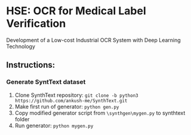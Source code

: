 # HSE: OCR for Medical Label Verification
Development of a Low-cost Industrial OCR System with Deep Learning Technology

## Instructions:
### Generate SyntText dataset
1. Clone SynthText repository: `git clone -b python3 https://github.com/ankush-me/SynthText.git`
2. Make first run of generator: `python gen.py`
3. Copy modified generator script from `\synthgen\mygen.py` to synthtext folder
4. Run generator: `python mygen.py`
